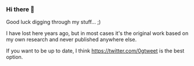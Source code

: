 ### Hi there 👋

Good luck digging through my stuff... ;) 

I have lost here years ago, but in most cases it's the original work based on my own research and never published anywhere else.

If you want to be up to date, I think https://twitter.com/0gtweet is the best option.

<!-- img src = "https://github-readme-stats.vercel.app/api?username=gtworek&show_icons=true&theme=dark&hide_border=true" width = 400 -->
<br>
<!-- img src = "https://github-readme-streak-stats.herokuapp.com?user=gtworek&theme=dark&hide_border=true" width = 400 -->


<!--
**gtworek/gtworek** is a ✨ _special_ ✨ repository because its `README.md` (this file) appears on your GitHub profile.

Here are some ideas to get you started:

- 🔭 I’m currently working on ...
- 🌱 I’m currently learning ...
- 👯 I’m looking to collaborate on ...
- 🤔 I’m looking for help with ...
- 💬 Ask me about ...
- 📫 How to reach me: ...
- 😄 Pronouns: ...
- ⚡ Fun fact: ...
-->
